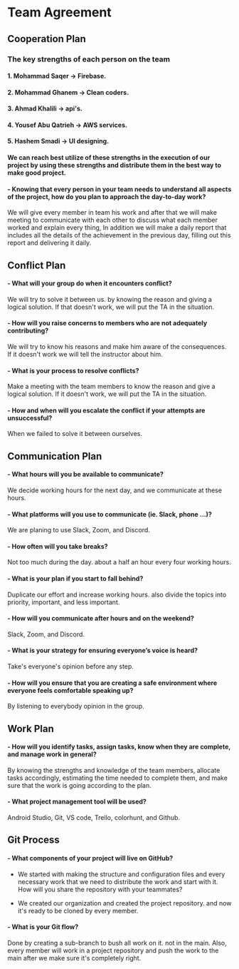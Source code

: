 # Team Agreement


## Cooperation Plan
### The key strengths of each person on the team
#### 1. Mohammad Saqer -> Firebase.
#### 2. Mohammad Ghanem -> Clean coders.
#### 3. Ahmad Khalili -> api's.
#### 4. Yousef Abu Qatrieh -> AWS services.
#### 5. Hashem Smadi -> UI designing.

#### We can reach best utilize of these strengths in the execution of our project by using these strengths and distribute them in the best way to make good project.

#### - Knowing that every person in your team needs to understand all aspects of the project, how do you plan to approach the day-to-day work?
We will give every member in team his work and after that we will make meeting to communicate with each other to discuss what each member worked and explain every thing, In addition we will make a daily report that includes all the details of the achievement in the previous day, filling out this report and delivering it daily.

## Conflict Plan

#### - What will your group do when it encounters conflict?

We will try to solve it between us. by knowing the reason and giving a logical solution. If that doesn't work, we will put the TA in the situation.

#### - How will you raise concerns to members who are not adequately contributing?

We will try to know his reasons and make him aware of the consequences. If it doesn't work we will tell the instructor about him.

#### - What is your process to resolve conflicts?

Make a meeting with the team members to know the reason and give a logical solution. If it doesn't work, we will put the TA in the situation.

#### - How and when will you escalate the conflict if your attempts are unsuccessful?

When we failed to solve it between ourselves.

## Communication Plan

#### - What hours will you be available to communicate?

We decide working hours for the next day, and we communicate at these hours.

#### - What platforms will you use to communicate (ie. Slack, phone …)?
We are planing to use Slack, Zoom, and Discord.

#### - How often will you take breaks?

Not too much during the day. about a half an hour every four working hours.

#### - What is your plan if you start to fall behind?

Duplicate our effort and increase working hours. also divide the topics into priority, important, and less important.

#### - How will you communicate after hours and on the weekend?

Slack, Zoom, and Discord.

#### - What is your strategy for ensuring everyone’s voice is heard?

Take's everyone's opinion before any step.

#### - How will you ensure that you are creating a safe environment where everyone feels comfortable speaking up?

By listening to everybody opinion in the group.

## Work Plan

#### - How will you identify tasks, assign tasks, know when they are complete, and manage work in general?

By knowing the strengths and knowledge of the team members, allocate tasks accordingly, estimating the time needed to complete them, and make sure that the work is going according to the plan.

#### - What project management tool will be used?

Android Studio, Git, VS code, Trello, colorhunt, and Github.

## Git Process
#### - What components of your project will live on GitHub?

- We started with making the structure and configuration files and every necessary work that we need to distribute the work and start with it. How will you share the repository with your teammates?

- We created our organization and created the project repository. and now it's ready to be cloned by every member.

#### - What is your Git flow?

Done by creating a sub-branch to bush all work on it. not in the main. Also, every member will work in a project repository and push the work to the main after we make sure it's completely right.
